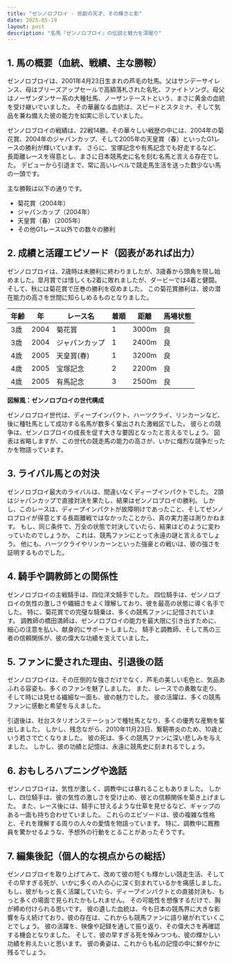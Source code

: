 ```yaml
---
title: "ゼンノロブロイ - 悲劇の天才、その輝きと影"
date: 2025-05-19
layout: post
description: "名馬『ゼンノロブロイ』の伝説と魅力を深堀り"
---
```


## 1. 馬の概要（血統、戦績、主な勝鞍）

ゼンノロブロイは、2001年4月23日生まれの芦毛の牡馬。父はサンデーサイレンス、母はブリーズアップセールで高額落札された名牝、ファイトソング。母父はノーザンダンサー系の大種牡馬、ノーザンテーストという、まさに黄金の血統を受け継いでいました。  その華麗なる血統は、スピードとスタミナ、そして気品を兼ね備えた彼の能力を如実に示していました。

ゼンノロブロイの戦績は、22戦14勝。その華々しい戦歴の中には、2004年の菊花賞、2004年のジャパンカップ、そして2005年の天皇賞（春）といったG1レースの勝利が輝いています。  さらに、宝塚記念や有馬記念でも好走するなど、長距離レースを得意とし、まさに日本競馬史に名を刻む名馬と言える存在でした。  デビューから引退まで、常に高いレベルで競走馬生活を送った数少ない馬の一頭です。

主な勝鞍は以下の通りです。

* 菊花賞（2004年）
* ジャパンカップ（2004年）
* 天皇賞（春）（2005年）
* その他G1レース以外での数々の勝利


## 2. 成績と活躍エピソード（図表があれば出力）

ゼンノロブロイは、2歳時は未勝利に終わりましたが、3歳春から頭角を現し始めました。皐月賞では惜しくも2着に敗れましたが、ダービーでは4着と健闘。そして、秋には菊花賞で圧巻の勝利を収めました。  この菊花賞勝利は、彼の潜在能力の高さを世間に知らしめるものとなりました。

| 年齢 | 年 | レース名             | 着順 | 距離 | 馬場状態 |
|-----|----|----------------------|-----|-----|---------|
| 3歳 | 2004 | 菊花賞               | 1   | 3000m| 良      |
| 3歳 | 2004 | ジャパンカップ         | 1   | 2400m| 良      |
| 4歳 | 2005 | 天皇賞(春)           | 1   | 3200m| 良      |
| 4歳 | 2005 | 宝塚記念             | 2   | 2200m| 良      |
| 4歳 | 2005 | 有馬記念             | 3   | 2500m| 良      |


**図解風：ゼンノロブロイの世代構成**

ゼンノロブロイ世代は、ディープインパクト、ハーツクライ、リンカーンなど、後に種牡馬として成功する名馬が数多く輩出された激戦区でした。  彼らとの競争は、ゼンノロブロイの成長を促す大きな要因となったと言えるでしょう。  図表は省略しますが、この世代の競走馬の能力の高さが、いかに熾烈な競争だったかを物語っています。


## 3. ライバル馬との対決

ゼンノロブロイ最大のライバルは、間違いなくディープインパクトでした。  2頭はジャパンカップで直接対決を果たし、結果はゼンノロブロイの勝利。  しかし、このレースは、ディープインパクトが故障明けであったこと、そしてゼンノロブロイが得意とする長距離戦ではなかったことから、真の実力差は測りかねます。  もし、同じ条件で、万全の状態で対決していたら、結果はどのように変わっていたのでしょうか。  これは、競馬ファンにとって永遠の謎と言えるでしょう。  他にも、ハーツクライやリンカーンといった強豪との戦いは、彼の強さを証明するものでした。


## 4. 騎手や調教師との関係性

ゼンノロブロイの主戦騎手は、四位洋文騎手でした。  四位騎手は、ゼンノロブロイの気性の激しさや繊細さをよく理解しており、彼を最高の状態に導く名手でした。  特に、菊花賞での完璧な騎乗は、多くの競馬ファンに記憶されています。  調教師の橋田満師は、ゼンノロブロイの能力を最大限に引き出すために、細心の注意を払い、献身的にサポートしました。  騎手と調教師、そして馬の三者の信頼関係が、彼の偉大な功績を支えていました。


## 5. ファンに愛された理由、引退後の話

ゼンノロブロイは、その圧倒的な強さだけでなく、芦毛の美しい毛色と、気品あふれる容姿も、多くのファンを魅了しました。  また、レースでの勇敢な走り、そして時には見せる繊細な一面も、彼の魅力でした。  彼の活躍は、多くの競馬ファンに感動と希望を与えました。

引退後は、社台スタリオンステーションで種牡馬となり、多くの優秀な産駒を輩出しました。  しかし、残念ながら、2010年11月23日、繋靭帯炎のため、10歳という若さで亡くなりました。  彼の死は、多くの競馬ファンに深い悲しみを与えました。  しかし、彼の功績と記憶は、永遠に競馬史に刻まれるでしょう。


## 6. おもしろハプニングや逸話

ゼンノロブロイは、気性が激しく、調教中には暴れることもありました。  しかし、四位騎手は、彼の気性の激しさを受け止め、彼との信頼関係を築き上げました。  また、レース後には、騎手に甘えるような仕草を見せるなど、ギャップのある一面も持ち合わせていました。  これらのエピソードは、彼の複雑な性格と、それを理解する周りの人々の愛情を物語っています。  特に、調教中に厩務員を驚かせるような、予想外の行動をとることがあったそうです。


## 7. 編集後記（個人的な視点からの総括）

ゼンノロブロイを取り上げてみて、改めて彼の短くも輝かしい競走生活、そしてその早すぎる死が、いかに多くの人の心に深く刻まれているかを痛感しました。  もし、彼がもっと長く活躍していたら、ディープインパクトとの直接対決も、もっと多くの場面で見られたかもしれません。  その可能性を想像するだけで、胸が締め付けられる思いです。  彼の遺した血統は、今も日本の競馬界に大きな影響を与え続けており、彼の存在は、これからも競馬ファンに語り継がれていくことでしょう。  彼の活躍を、映像や記録を通して振り返り、その偉大さを再確認する機会となりました。  そして、彼の早すぎる死を悼みつつも、彼の輝かしい功績を称えたいと思います。  彼の勇姿は、これからも私の記憶の中に鮮やかに残るでしょう。
